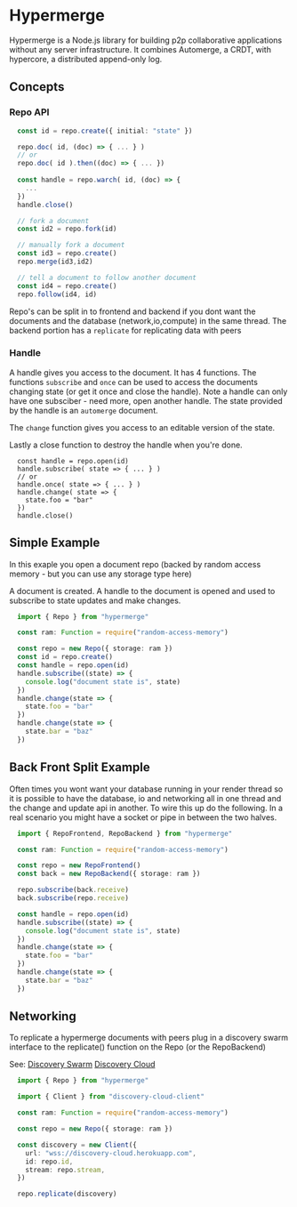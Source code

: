 # Hypermerge

Hypermerge is a Node.js library for building p2p collaborative applications
without any server infrastructure.  It combines Automerge, a CRDT,
with hypercore, a distributed append-only log.

## Concepts

### Repo API

```ts
  const id = repo.create({ initial: "state" })

  repo.doc( id, (doc) => { ... } )
  // or
  repo.doc( id ).then((doc) => { ... })
  
  const handle = repo.warch( id, (doc) => {
    ...
  })
  handle.close()

  // fork a document
  const id2 = repo.fork(id)

  // manually fork a document
  const id3 = repo.create()
  repo.merge(id3,id2)

  // tell a document to follow another document
  const id4 = repo.create()
  repo.follow(id4, id)
```

Repo's can be split in to frontend and backend if you dont want the documents
and the database (network,io,compute) in the same thread.  The backend portion
has a `replicate` for replicating data with peers

### Handle

A handle gives you access to the document.  It has 4 functions.  The functions
`subscribe` and `once` can be used to access the documents changing state (or
get it once and close the handle).  Note a handle can only have one subsciber -
need more, open another handle.  The state provided by the handle is an `automerge`
document.

The `change` function gives you access to an editable version of the state.

Lastly a close function to destroy the handle when you're done.

```
  const handle = repo.open(id)
  handle.subscribe( state => { ... } )
  // or
  handle.once( state => { ... } )
  handle.change( state => {
    state.foo = "bar"
  })
  handle.close()
```

## Simple Example

In this exaple you open a document repo (backed by random access memory - but
you can use any storage type here)

A document is created.  A handle to the document is opened and used to
subscribe to state updates and make changes.

```ts
  import { Repo } from "hypermerge"

  const ram: Function = require("random-access-memory")

  const repo = new Repo({ storage: ram })
  const id = repo.create()
  const handle = repo.open(id)
  handle.subscribe((state) => {
    console.log("document state is", state)
  })
  handle.change(state => {
    state.foo = "bar"
  })
  handle.change(state => {
    state.bar = "baz"
  })
```

## Back Front Split Example

  Often times you wont want your database running in your render thread so it
is possible to have the database, io and networking all in one thread and the
change and update api in another.  To wire this up do the following.  In a real
scenario you might have a socket or pipe in between the two halves.

```ts
  import { RepoFrontend, RepoBackend } from "hypermerge"

  const ram: Function = require("random-access-memory")

  const repo = new RepoFrontend()
  const back = new RepoBackend({ storage: ram })

  repo.subscribe(back.receive)
  back.subscribe(repo.receive)

  const handle = repo.open(id)
  handle.subscribe((state) => {
    console.log("document state is", state)
  })
  handle.change(state => {
    state.foo = "bar"
  })
  handle.change(state => {
    state.bar = "baz"
  })
```

## Networking

  To replicate a hypermerge documents with peers plug in a discovery swarm
interface to the replicate() function on the Repo (or the RepoBackend)

See:
[Discovery Swarm](https://github.com/mafintosh/discovery-swarm)
[Discovery Cloud](https://github.com/orionz/discovery-cloud-client)

```ts
  import { Repo } from "hypermerge"

  import { Client } from "discovery-cloud-client"

  const ram: Function = require("random-access-memory")

  const repo = new Repo({ storage: ram })

  const discovery = new Client({
    url: "wss://discovery-cloud.herokuapp.com",
    id: repo.id,
    stream: repo.stream,
  })

  repo.replicate(discovery)
```


